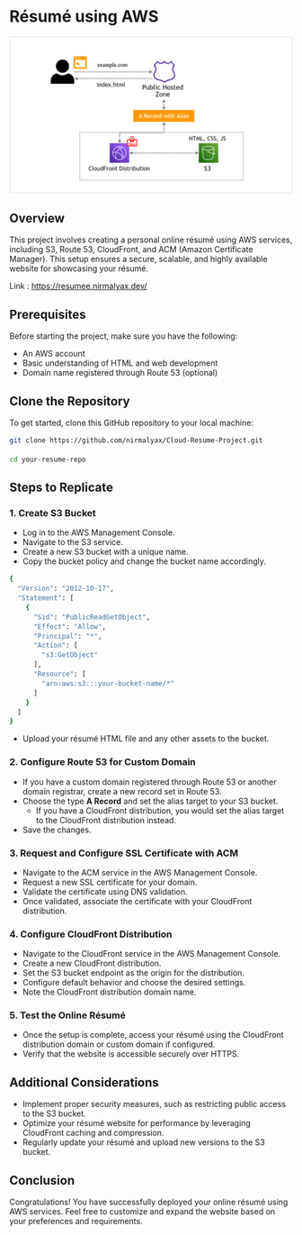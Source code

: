 # Résumé using AWS

![alt text](aws.png)

## Overview

This project involves creating a personal online résumé using AWS services, including S3, Route 53, CloudFront, and ACM (Amazon Certificate Manager). This setup ensures a secure, scalable, and highly available website for showcasing your résumé.

Link : https://resumee.nirmalyax.dev/

## Prerequisites

Before starting the project, make sure you have the following:

- An AWS account
- Basic understanding of HTML and web development
- Domain name registered through Route 53 (optional)

## Clone the Repository

To get started, clone this GitHub repository to your local machine:

```bash
git clone https://github.com/nirmalyax/Cloud-Resume-Project.git

cd your-resume-repo
```

## Steps to Replicate

### 1. Create S3 Bucket

- Log in to the AWS Management Console.
- Navigate to the S3 service.
- Create a new S3 bucket with a unique name.
- Copy the bucket policy and change the bucket name accordingly.

```bash
{
  "Version": "2012-10-17",
  "Statement": [
    {
      "Sid": "PublicReadGetObject",
      "Effect": "Allow",
      "Principal": "*",
      "Action": [
        "s3:GetObject"
      ],
      "Resource": [
        "arn:aws:s3:::your-bucket-name/*"
      ]
    }
  ]
}
```

- Upload your résumé HTML file and any other assets to the bucket.

### 2. Configure Route 53 for Custom Domain

- If you have a custom domain registered through Route 53 or another domain registrar, create a new record set in Route 53.
- Choose the type **A Record** and set the alias target to your S3 bucket.
  - If you have a CloudFront distribution, you would set the alias target to the CloudFront distribution instead.
- Save the changes.

### 3. Request and Configure SSL Certificate with ACM

- Navigate to the ACM service in the AWS Management Console.
- Request a new SSL certificate for your domain.
- Validate the certificate using DNS validation.
- Once validated, associate the certificate with your CloudFront distribution.

### 4. Configure CloudFront Distribution

- Navigate to the CloudFront service in the AWS Management Console.
- Create a new CloudFront distribution.
- Set the S3 bucket endpoint as the origin for the distribution.
- Configure default behavior and choose the desired settings.
- Note the CloudFront distribution domain name.

### 5. Test the Online Résumé

- Once the setup is complete, access your résumé using the CloudFront distribution domain or custom domain if configured.
- Verify that the website is accessible securely over HTTPS.

## Additional Considerations

- Implement proper security measures, such as restricting public access to the S3 bucket.
- Optimize your résumé website for performance by leveraging CloudFront caching and compression.
- Regularly update your résumé and upload new versions to the S3 bucket.

## Conclusion

Congratulations! You have successfully deployed your online résumé using AWS services. Feel free to customize and expand the website based on your preferences and requirements.
